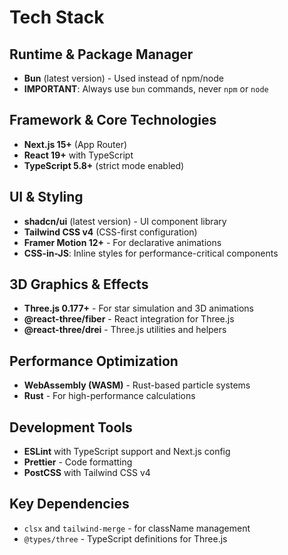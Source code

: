 # Tech Stack

## Runtime & Package Manager
- **Bun** (latest version) - Used instead of npm/node
- **IMPORTANT**: Always use `bun` commands, never `npm` or `node`

## Framework & Core Technologies
- **Next.js 15+** (App Router)
- **React 19+** with TypeScript
- **TypeScript 5.8+** (strict mode enabled)

## UI & Styling
- **shadcn/ui** (latest version) - UI component library
- **Tailwind CSS v4** (CSS-first configuration)
- **Framer Motion 12+** - For declarative animations
- **CSS-in-JS**: Inline styles for performance-critical components

## 3D Graphics & Effects
- **Three.js 0.177+** - For star simulation and 3D animations
- **@react-three/fiber** - React integration for Three.js
- **@react-three/drei** - Three.js utilities and helpers

## Performance Optimization
- **WebAssembly (WASM)** - Rust-based particle systems
- **Rust** - For high-performance calculations

## Development Tools
- **ESLint** with TypeScript support and Next.js config
- **Prettier** - Code formatting
- **PostCSS** with Tailwind CSS v4

## Key Dependencies
- `clsx` and `tailwind-merge` - for className management
- `@types/three` - TypeScript definitions for Three.js